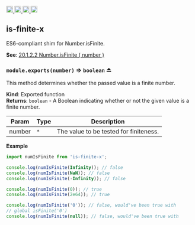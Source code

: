 <a href="https://travis-ci.org/Xotic750/is-finite-x"
   title="Travis status">
<img
   src="https://travis-ci.org/Xotic750/is-finite-x.svg?branch=master"
   alt="Travis status" height="18"/>
</a>
<a href="https://david-dm.org/Xotic750/is-finite-x"
   title="Dependency status">
<img src="https://david-dm.org/Xotic750/is-finite-x.svg"
   alt="Dependency status" height="18"/>
</a>
<a href="https://david-dm.org/Xotic750/is-finite-x#info=devDependencies"
   title="devDependency status">
<img src="https://david-dm.org/Xotic750/is-finite-x/dev-status.svg"
   alt="devDependency status" height="18"/>
</a>
<a href="https://badge.fury.io/js/is-finite-x" title="npm version">
<img src="https://badge.fury.io/js/is-finite-x.svg"
   alt="npm version" height="18"/>
</a>
<a name="module_is-finite-x"></a>

## is-finite-x

ES6-compliant shim for Number.isFinite.

**See**: [20.1.2.2 Number.isFinite ( number )](http://www.ecma-international.org/ecma-262/6.0/#sec-number.isfinite)

<a name="exp_module_is-finite-x--module.exports"></a>

### `module.exports(number)` ⇒ <code>boolean</code> ⏏

This method determines whether the passed value is a finite number.

**Kind**: Exported function  
**Returns**: <code>boolean</code> - A Boolean indicating whether or not the given value is a finite number.

| Param  | Type            | Description                            |
| ------ | --------------- | -------------------------------------- |
| number | <code>\*</code> | The value to be tested for finiteness. |

**Example**

```js
import numIsFinite from 'is-finite-x';

console.log(numIsFinite(Infinity)); // false
console.log(numIsFinite(NaN)); // false
console.log(numIsFinite(-Infinity)); // false

console.log(numIsFinite(0)); // true
console.log(numIsFinite(2e64)); // true

console.log(numIsFinite('0')); // false, would've been true with
// global isFinite('0')
console.log(numIsFinite(null)); // false, would've been true with
```
